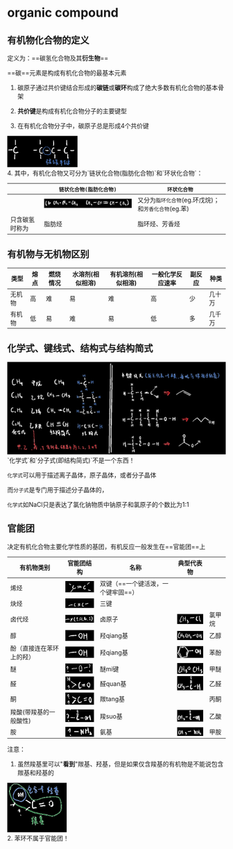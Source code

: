 # organic compound

## 有机物化合物的定义

定义为：==碳氢化合物及其**衍生物**==

==碳==元素是构成有机化合物的最基本元素

1. 碳原子通过共价键结合形成的**碳链**或**碳环**构成了绝大多数有机化合物的基本骨架

2. **共价键**是构成有机化合物分子的主要键型

3. 在有机化合物分子中，碳原子总是形成4个共价键

<div align=left> <img src="assets/1651806664178.png" alt="1651806664178" style="zoom:33%;  " /> </div>
4. 其中，有机化合物又可分为`链状化合物(脂肪化合物)`和`环状化合物`：

|                | `链状化合物(脂肪化合物)`                                     | `环状化合物`                                         |
| -------------- | ------------------------------------------------------------ | ---------------------------------------------------- |
|                | <img src="assets/1651807312320.png" alt="1651807312320" style="zoom:67%;" /> | 又分为`脂环化合物`(eg.环戊烷)；和`芳香化合物`(eg.苯) |
| 只含碳氢时称为 | 脂肪烃                                                       | 脂环烃、芳香烃                                       |



## 有机物与无机物区别

| 类型   | 熔点 | 燃烧情况 | 水溶剂(相似相溶) | 有机溶剂(相似相溶) | 一般化学反应速率 | 副反应 | 种类   |
| ------ | ---- | -------- | ---------------- | ------------------ | ---------------- | ------ | ------ |
| 无机物 | 高   | 难       | 易               | 难                 | 高               | 少     | 几十万 |
| 有机物 | 低   | 易       | 难               | 易                 | 低               | 多     | 几千万 |



## 化学式、键线式、结构式与结构简式

<div align=left> <img src="assets/1651807621449.png" alt="1651807621449" style="zoom:80%;" /> </div>
`化学式`和`分子式(即结构简式)`不是一个东西！

`化学式`可以用于描述离子晶体，原子晶体，或者分子晶体

而`分子式`是专门用于描述分子晶体的，

`化学式`如NaCl只是表达了氯化钠物质中钠原子和氯原子的个数比为1:1

## 官能团

决定有机化合物主要化学性质的基团，有机反应一般发生在==官能团==上

| 有机物类别               | 官能团结构                                                   | 名称                               | 典型代表物                                                   |        |
| ------------------------ | ------------------------------------------------------------ | ---------------------------------- | ------------------------------------------------------------ | ------ |
| 烯烃                     | <img src="assets/1651807877424.png" alt="1651807877424" style="zoom: 33%;" /> | 双键（==一个键活泼，一个键牢固==） |                                                              |        |
| 炔烃                     | <img src="assets/1651808028826.png" alt="1651808028826" style="zoom: 50%;float: left;" /> | 三键                               |                                                              |        |
| 卤代烃                   | <img src="assets/1651808063688.png" alt="1651808063688" style="zoom:50%;float: left;" /> | 卤原子                             | <img src="assets/1651808169321.png" alt="1651808169321" style="zoom: 50%;float: left;" /> | 氯甲烷 |
| 醇                       | <img src="assets/1651808072754.png" alt="1651808072754" style="zoom: 50%;float: left;" /> | 羟qiang基                          | <img src="assets/1651808180964.png" alt="1651808180964" style="zoom: 50%;float: left;" /> | 乙醇   |
| 酚（直接连在苯环上的羟） | <img src="assets/1651808076997.png" alt="1651808076997" style="zoom:50%;float: left;" /> | 羟qiang基                          | <img src="assets/1651808268481.png" alt="1651808268481" style="zoom: 50%;float: left;" /> | 苯酚   |
| 醚                       | <img src="assets/1651808090344.png" alt="1651808090344" style="zoom:33%;float: left;" /> | 醚mi键                             | <img src="assets/1651808281870.png" alt="1651808281870" style="zoom:50%;float: left;" /> | 甲醚   |
| 醛                       | <img src="assets/1651808104638.png" alt="1651808104638" style="zoom:50%;float: left;" /> | 醛quan基                           | <img src="assets/1651808733534.png" alt="1651808733534" style="zoom:50%;float: left;" /> | 乙醛   |
| 酮                       | <img src="assets/1651808116152.png" alt="1651808116152" style="zoom:50%;float: left;" /> | 羰tang基                           |                                                              | 丙酮   |
| 羧酸(带羧基的一般酸性)   | <img src="assets/1651808130464.png" alt="1651808130464" style="zoom:50%;float: left;" /> | 羧suo基                            | <img src="assets/1651808756329.png" alt="1651808756329" style="zoom:50%;float: left;" /> | 乙酸   |
| 胺                       | <img src="assets/1651808141803.png" alt="1651808141803" style="zoom: 50%;float: left;" /> | 氨基                               | <img src="assets/1651808773565.png" alt="1651808773565" style="zoom:50%;float: left;" /> | 甲胺   |

注意：

1. 虽然羧基里可以"**看到**"羰基、羟基，但是如果仅含羧基的有机物是不能说包含羰基和羟基的

<div align=left> <img src="assets/1651808823075.png" alt="1651808823075" style="zoom:80%;  " /> </div>
2. 苯环不属于官能团！